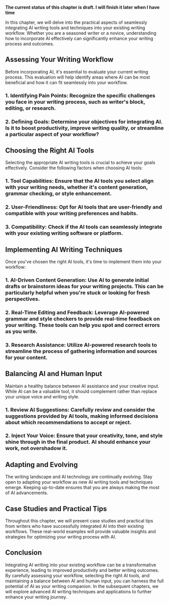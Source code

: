 **The current status of this chapter is draft. I will finish it later when I have time**

In this chapter, we will delve into the practical aspects of seamlessly integrating AI writing tools and techniques into your existing writing workflow. Whether you are a seasoned writer or a novice, understanding how to incorporate AI effectively can significantly enhance your writing process and outcomes.

Assessing Your Writing Workflow
-------------------------------

Before incorporating AI, it's essential to evaluate your current writing process. This evaluation will help identify areas where AI can be most beneficial and how it can fit seamlessly into your workflow.

### 1. **Identifying Pain Points**: Recognize the specific challenges you face in your writing process, such as writer's block, editing, or research.

### 2. **Defining Goals**: Determine your objectives for integrating AI. Is it to boost productivity, improve writing quality, or streamline a particular aspect of your workflow?

Choosing the Right AI Tools
---------------------------

Selecting the appropriate AI writing tools is crucial to achieve your goals effectively. Consider the following factors when choosing AI tools:

### 1. **Tool Capabilities**: Ensure that the AI tools you select align with your writing needs, whether it's content generation, grammar checking, or style enhancement.

### 2. **User-Friendliness**: Opt for AI tools that are user-friendly and compatible with your writing preferences and habits.

### 3. **Compatibility**: Check if the AI tools can seamlessly integrate with your existing writing software or platform.

Implementing AI Writing Techniques
----------------------------------

Once you've chosen the right AI tools, it's time to implement them into your workflow:

### 1. **AI-Driven Content Generation**: Use AI to generate initial drafts or brainstorm ideas for your writing projects. This can be particularly helpful when you're stuck or looking for fresh perspectives.

### 2. **Real-Time Editing and Feedback**: Leverage AI-powered grammar and style checkers to provide real-time feedback on your writing. These tools can help you spot and correct errors as you write.

### 3. **Research Assistance**: Utilize AI-powered research tools to streamline the process of gathering information and sources for your content.

Balancing AI and Human Input
----------------------------

Maintain a healthy balance between AI assistance and your creative input. While AI can be a valuable tool, it should complement rather than replace your unique voice and writing style.

### 1. **Review AI Suggestions**: Carefully review and consider the suggestions provided by AI tools, making informed decisions about which recommendations to accept or reject.

### 2. **Inject Your Voice**: Ensure that your creativity, tone, and style shine through in the final product. AI should enhance your work, not overshadow it.

Adapting and Evolving
---------------------

The writing landscape and AI technology are continually evolving. Stay open to adapting your workflow as new AI writing tools and techniques emerge. Keeping up-to-date ensures that you are always making the most of AI advancements.

Case Studies and Practical Tips
-------------------------------

Throughout this chapter, we will present case studies and practical tips from writers who have successfully integrated AI into their existing workflows. These real-world examples will provide valuable insights and strategies for optimizing your writing process with AI.

Conclusion
----------

Integrating AI writing into your existing workflow can be a transformative experience, leading to improved productivity and better writing outcomes. By carefully assessing your workflow, selecting the right AI tools, and maintaining a balance between AI and human input, you can harness the full potential of AI as your writing companion. In the subsequent chapters, we will explore advanced AI writing techniques and applications to further enhance your writing journey.
